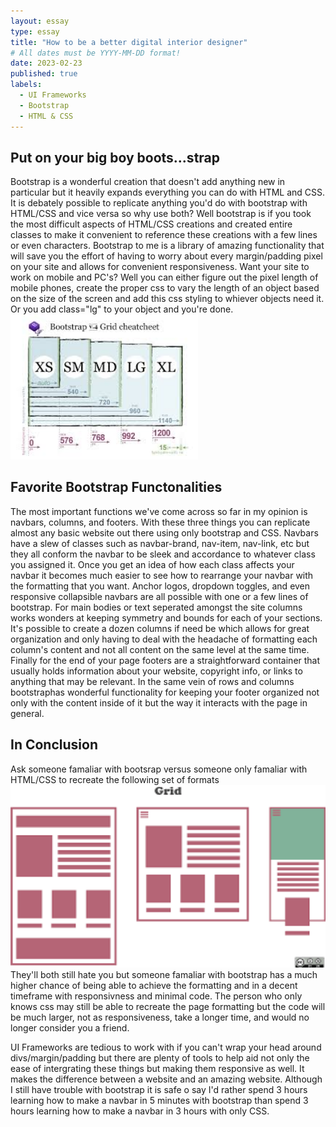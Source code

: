 ```yaml
---
layout: essay
type: essay
title: "How to be a better digital interior designer"
# All dates must be YYYY-MM-DD format!
date: 2023-02-23
published: true
labels:
  - UI Frameworks
  - Bootstrap
  - HTML & CSS
---
```


## Put on your big boy boots...strap
Bootstrap is a wonderful creation that doesn't add anything new in particular but it heavily expands everything you can do with HTML and CSS. It is debately possible to replicate anything you'd do with bootstrap with HTML/CSS and vice versa so why use both? Well bootstrap is if you took the most difficult aspects of HTML/CSS creations and created entire classes to make it convenient to reference these creations with a few lines or even characters. Bootstrap to me is a library of amazing functionality that will save you the effort of having to worry about every margin/padding pixel on your site and allows for convenient responsiveness. Want your site to work on mobile and PC's? Well you can either figure out the pixel length of mobile phones, create the proper css to vary the length of an object based on the size of the screen and add this css styling to whiever objects need it. Or you add class="lg" to your object and you're done.  
<img width="300px" class="rounded float-start pe-4" src="../img/bsScreens.jpg">

## Favorite Bootstrap Functonalities 
The most important functions we've come across so far in my opinion is navbars, columns, and footers. With these three things you can replicate almost any basic website out there using only bootstrap and CSS. Navbars have a slew of classes such as navbar-brand, nav-item, nav-link, etc but they all conform the navbar to be sleek and accordance to whatever class you assigned it. Once you get an idea of how each class affects your navbar it becomes much easier to see how to rearrange your navbar with the formatting that you want. Anchor logos, dropdown toggles, and even responsive collapsible navbars are all possible with one or a few lines of bootstrap. For main bodies or text seperated amongst the site columns works wonders at keeping symmetry and bounds for each of your sections. It's possible to create a dozen columns if need be which allows for great organization and only having to deal with the headache of formatting each column's content and not all content on the same level at the same time. Finally for the end of your page footers are a straightforward container that usually holds information about your website, copyright info, or links to anything that may be relevant. In the same vein of rows and columns bootstraphas wonderful functionality for keeping your footer organized not only with the content inside of it but the way it interacts with the page in general.

## In Conclusion
Ask someone famaliar with bootsrap versus someone only famaliar with HTML/CSS to recreate the following set of formats
<img width="700px" class="rounded float-start pe-4" src="../img/bsFormat.png">
They'll both still hate you but someone famaliar with bootstrap has a much higher chance of being able to achieve the formatting and in a decent timeframe with responsivness and minimal code. The person who only knows css may still be able to recreate the page formatting but the code will be much larger, not as responsiveness, take a longer time, and would no longer consider you a friend. 

UI Frameworks are tedious to work with if you can't wrap your head around divs/margin/padding but there are plenty of tools to help aid not only the ease of intergrating these things but making them responsive as well. It makes the difference between a website and an amazing website. Although I still have trouble with bootstrap it is safe o say I'd rather spend 3 hours learning how to make a navbar in 5 minutes with bootstrap than spend 3 hours learning how to make a navbar in 3 hours with only CSS. 
